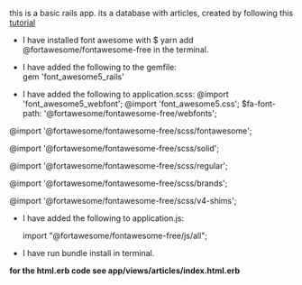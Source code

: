 this is a basic rails app. its a database with articles, created by following this [tutorial](http://railsgirls.com/files/vienna/tutorial_1.html)

* I have installed font awesome with $ yarn add @fortawesome/fontawesome-free in the terminal.

* I have added the following to the gemfile:   
 gem 'font_awesome5_rails'

* I have added the following to application.scss: 
 @import 'font_awesome5_webfont';
 @import 'font_awesome5.css';
 $fa-font-path: '@fortawesome/fontawesome-free/webfonts';
 
 @import '@fortawesome/fontawesome-free/scss/fontawesome';
 
 @import '@fortawesome/fontawesome-free/scss/solid';
 
 @import '@fortawesome/fontawesome-free/scss/regular';
 
 @import '@fortawesome/fontawesome-free/scss/brands';
 
 @import '@fortawesome/fontawesome-free/scss/v4-shims';
 
 
* I have added the following to application.js:

  import "@fortawesome/fontawesome-free/js/all";
  
* I have run bundle install in terminal.

**for the html.erb code see app/views/articles/index.html.erb**
